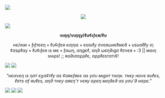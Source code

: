 ![](https://64.media.tumblr.com/178826b3dc477ba2d9654996732787ee/f14a73274c031125-7b/s2048x3072/5e3e436b8a535877f6d59af8523ec96444a9e911.pnj)
<div align="center">
  <img src="https://64.media.tumblr.com/d35109ead6fa5ee7eafae49e31d88e95/d87ad47082fe3c51-0b/s540x810/8e081d9cb3eb032118492ce4455e5083de2add3c.gifv">
</div>

![](https://64.media.tumblr.com/2077065e303e11d3d03dcb208c539fa7/94bb6a3f9633dfc4-e8/s2048x3072/e766fb400463c5c643a0b43f74255ddee92d435a.pnj)
<p align="center"><B>νιηη/νιηηу/ℓυ¢ιƒєя/ℓυ</B></p>
<p align="center">нє/нιм ⭒ ƒιƒтєєη ⭒ ℓυ¢ιƒєя кιηηιє ⭒ єαѕιℓу σνєяωнєℓмє∂ ⭒ υѕυαℓℓу ιη ¢σѕρℓαу ⭒ ℓυ¢ιƒєя ιѕ мє ⭒ ƒαωη, αηgєℓ, αη∂ ωєη∂ιgσ ℓσνєя ⭒ :3 || мαιη ѕнιρѕ! ;; яα∂ισαρρℓє, αρρℓєѕтαтι¢!</p>

![](https://64.media.tumblr.com/2077065e303e11d3d03dcb208c539fa7/94bb6a3f9633dfc4-e8/s2048x3072/e766fb400463c5c643a0b43f74255ddee92d435a.pnj)
![](https://64.media.tumblr.com/8abaa3ccacc706798ad61a80cf88f5fb/7c286e68eff1a3e7-1e/s2048x3072/106b7ffbae89b682c84f6970a55bb071940c1418.pnj)

<p align="center"><I>"нєανєη ιѕ ησт єχα¢тℓу αѕ ¢αяєƒяєє αѕ уσυ мιgнт тнιηк. тнєу нανє яυℓєѕ, ℓσтѕ σƒ яυℓєѕ, αη∂ тнєу αяєη'т νєяу σρєη мιη∂є∂ αѕ уσυ’∂ нσρє."</I></p>

![](https://64.media.tumblr.com/8abaa3ccacc706798ad61a80cf88f5fb/7c286e68eff1a3e7-1e/s2048x3072/106b7ffbae89b682c84f6970a55bb071940c1418.pnj)
![](https://64.media.tumblr.com/ba2559dbfe38ffcb4daf2179b738c277/c489a7da8d71849c-83/s640x960/e3ee4f3efebdb4d1b937056c7bca61f0ff3691bf.pnj)
![](https://64.media.tumblr.com/e0a9d60111e7dd4e5b4d64010a707dad/72a5fab48a9c5b96-2c/s2048x3072/3fc3909a83d0ef6523fd869a2e065add4f5d34e6.pnj)
<!--
**Vinn-commits/Vinn-commits** is a ✨ _special_ ✨ repository because its `README.md` (this file) appears on your GitHub profile.>
